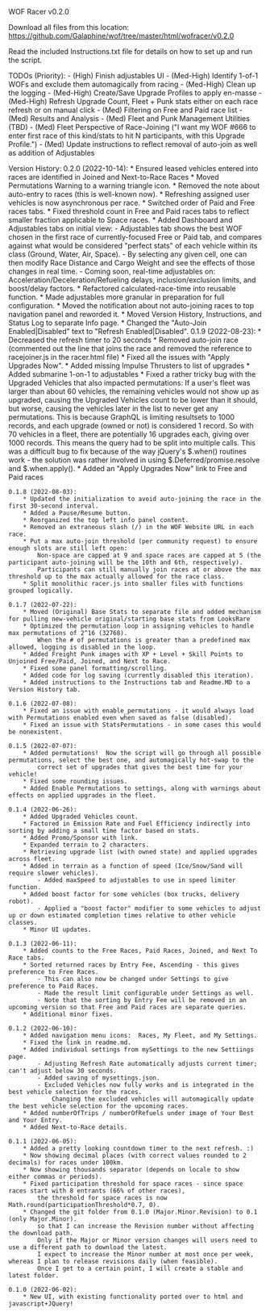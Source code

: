 WOF Racer v0.2.0

Download all files from this location:  https://github.com/Galaphine/wof/tree/master/html/wofracer/v0.2.0

Read the included Instructions.txt file for details on how to set up and run the script.

TODOs (Priority):
    - (High) Finish adjustables UI
    - (Med-High) Identify 1-of-1 WOFs and exclude them automagically from racing
    - (Med-High) Clean up the logging
    - (Med-High) Create/Save Upgrade Profiles to apply en-masse
    - (Med-High) Refresh Upgrade Count, Fleet + Punk stats either on each race refresh or on manual click
    - (Med) Filtering on Free and Paid race list
    - (Med) Results and Analysis
    - (Med) Fleet and Punk Management Utilities (TBD)
    - (Med) Fleet Perspective of Race-Joining ("I want my WOF #666 to enter first race of this kind/stats to hit N participants, with this Upgrade Profile.")
    - (Med) Update instructions to reflect removal of auto-join as well as addition of Adjustables

Version History:
    0.2.0 (2022-10-14):
        * Ensured leased vehicles entered into races are identified in Joined and Next-to-Race Races
        * Moved Permutations Warning to a warning triangle icon.
        * Removed the note about auto-entry to races (this is well-known now).
        * Refreshing assigned user vehicles is now asynchronous per race.
        * Switched order of Paid and Free races tabs.
        * Fixed threshold count in Free and Paid races tabs to reflect smaller fraction applicable to Space races.
        * Added Dashboard and Adjustables tabs on initial view:
            -   Adjustables tab shows the best WOF chosen in the first race of currently-focused Free or Paid tab, and compares against 
                what would be considered "perfect stats" of each vehicle within its class (Ground, Water, Air, Space).
            -   By selecting any given cell, one can then modify Race Distance and Cargo Weight and see the effects of those changes in real time.
            -   Coming soon, real-time adjustables on:  Acceleration/Deceleration/Refueling delays, inclusion/exclusion limits, and boost/delay factors.
        * Refactored calculated-race-time into reusable function.
        * Made adjustables more granular in preparation for full configuration.
        * Moved the notification about not auto-joining races to top navigation panel and reworded it.
        * Moved Version History, Instructions, and Status Log to separate Info page.
        * Changed the "Auto-Join Enabled|Disabled" text to "Refresh Enabled|Disabled".
    0.1.9 (2022-08-23):
        * Decreased the refresh timer to 20 seconds
        * Removed auto-join race (commented out the line that joins the race and removed the reference to racejoiner.js in the racer.html file)
        * Fixed all the issues with "Apply Upgrades Now".
        * Added missing Impulse Thrusters to list of upgrades
        * Added submarine 1-on-1 to adjustables
        * Fixed a rather tricky bug with the Upgraded Vehicles that also impacted permutations:
            If a user's fleet was larger than about 60 vehicles, the remaining vehicles would not show up as upgraded, 
            causing the Upgraded Vehicles count to be lower than it should, but worse, causing the vehicles later in the list
            to never get any permutations.  This is because GraphQL is limiting resultsets to 1000 records, and each upgrade
            (owned or not) is considered 1 record.  So with 70 vehicles in a fleet, there are potentially 16 upgrades each,
            giving over 1000 records.  This means the query had to be split into multiple calls.
            This was a difficult bug to fix because of the way jQuery's $.when() routines work - 
            the solution was rather involved in using $.Deferred/promise.resolve and $.when.apply().
        * Added an "Apply Upgrades Now" link to Free and Paid races

    0.1.8 (2022-08-03):
        * Updated the initialization to avoid auto-joining the race in the first 30-second interval.
        * Added a Pause/Resume button.
        * Reorganized the top left info panel content.
        * Removed an extraneous slash (/) in the WOF Website URL in each race.
        * Put a max auto-join threshold (per community request) to ensure enough slots are still left open:  
            Non-space are capped at 9 and space races are capped at 5 (the participant auto-joining will be the 10th and 6th, respectively).
            Participants can still manually join races at or above the max threshold up to the max actually allowed for the race class.
        * Split monolithic racer.js into smaller files with functions grouped logically.

    0.1.7 (2022-07-22):
        * Moved (Original) Base Stats to separate file and added mechanism for pulling new-vehicle original/starting base stats from LooksRare
        * Optimized the permutation loop in assigning vehicles to handle max permutations of 2^16 (32768).
            When the # of permutations is greater than a predefined max allowed, logging is disabled in the loop.
        * Added Freight Punk images with XP + Level + Skill Points to Unjoined Free/Paid, Joined, and Next to Race.
        * Fixed some panel formatting/scrolling.
        * Added code for log saving (currently disabled this iteration).
        * Added instructions to the Instructions tab and Readme.MD to a Version History tab.

    0.1.6 (2022-07-08):
        * Fixed an issue with enable_permutations - it would always load with Permutations enabled even when saved as false (disabled).
        * Fixed an issue with StatsPermutations - in some cases this would be nonexistent.

    0.1.5 (2022-07-07):
        * Added permutations!  Now the script will go through all possible permutations, select the best one, and automagically hot-swap to the 
            correct set of upgrades that gives the best time for your vehicle!
        * Fixed some rounding issues.
        * Added Enable Permutations to settings, along with warnings about effects on applied upgrades in the fleet.

    0.1.4 (2022-06-26):
        * Added Upgraded Vehicles count.
        * Factored in Emission Rate and Fuel Efficiency indirectly into sorting by adding a small time factor based on stats.
        * Added Promo/Sponsor with link.
        * Expanded terrain to 2 characters.
        * Retrieving upgrade list (with owned state) and applied upgrades across fleet.
        * Added in terrain as a function of speed (Ice/Snow/Sand will require slower vehicles).
            - Added maxSpeed to adjustables to use in speed limiter function.
        * Added boost factor for some vehicles (box trucks, delivery robot).
            - Applied a "boost factor" modifier to some vehicles to adjust up or down estimated completion times relative to other vehicle classes.
        * Minor UI updates.

    0.1.3 (2022-06-11):
        * Added counts to the Free Races, Paid Races, Joined, and Next To Race tabs.
        * Sorted returned races by Entry Fee, Ascending - this gives preference to Free Races.
            - This can also now be changed under Settings to give preference to Paid Races.
            - Made the result limit configurable under Settings as well.
            - Note that the sorting by Entry Fee will be removed in an upcoming version so that Free and Paid races are separate queries.
        * Additional minor fixes.

    0.1.2 (2022-06-10):
        * Added navigation menu icons:  Races, My Fleet, and My Settings.
        * Fixed the link in readme.md.
        * Added individual settings from mySettings to the new Settiings page.
            - Adjusting Refresh Rate automatically adjusts current timer; can't adjust below 30 seconds.
            - Added saving of mysettings.json.
            - Excluded Vehicles now fully works and is integrated in the best vehicle selection for the races.  
                Changing the excluded vehicles will automagically update the best vehicle selection for the upcoming races.
        * Added numberOfTrips / numberOfRefuels under image of Your Best and Your Entry.
        * Added Next-to-Race details.

    0.1.1 (2022-06-05):
        * Added a pretty looking countdown timer to the next refresh. :)
        * Now showing decimal places (with correct values rounded to 2 decimals) for races under 100km.
        * Now showing thousands separator (depends on locale to show either commas or periods).
        * Fixed participation threshold for space races - since space races start with 8 entrants (66% of other races), 
            the threshold for space races is now Math.round(participationThreshold*0.7, 0).
        * Changed the git folder from 0.1.0 (Major.Minor.Revision) to 0.1 (only Major.Minor).
            so that I can increase the Revision number without affecting the download path.
            Only if the Major or Minor version changes will users need to use a different path to download the latest.
            I expect to increase the Minor number at most once per week, whereas I plan to release revisions daily (when feasible).
            Once I get to a certain point, I will create a stable and latest folder.

	0.1.0 (2022-06-02):
        * New UI, with existing functionality ported over to html and javascript+JQuery!

